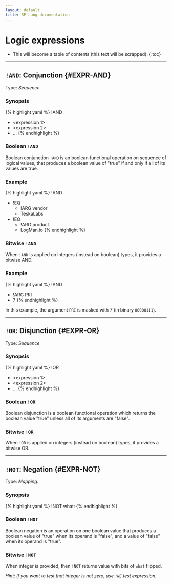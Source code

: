 ```yaml
---
layout: default
title: SP-Lang documentation
---
```


# Logic expressions

* This will become a table of contents (this text will be scrapped).
{:toc}

---

## `!AND`: Conjunction {#EXPR-AND}

Type: _Sequence_

### Synopsis

{% highlight yaml %}
!AND
- <expression 1>
- <expression 2>
- ...
{% endhighlight %}

### Boolean `!AND`

Boolean conjunction `!AND` is an boolean functional operation on sequence of logical values, that produces a boolean value of "true" if and only if all of its values are true.

### Example

{% highlight yaml %}
!AND
- !EQ
  - !ARG vendor
  - TeskaLabs
- !EQ 
  - !ARG product
  - LogMan.io
{% endhighlight %}


### Bitwise  `!AND`

When `!AND` is applied on integers (instead on boolean) types, it provides a bitwise AND.

### Example

{% highlight yaml %}
!AND
- !ARG PRI
- 7
{% endhighlight %}

In this example, the argument `PRI` is masked with 7 (in binary `00000111`).

---

## `!OR`: Disjunction {#EXPR-OR}

Type: _Sequence_

### Synopsis

{% highlight yaml %}
!OR
- <expression 1>
- <expression 2>
- ...
{% endhighlight %}


### Boolean `!OR`

Boolean disjunction is a boolean functional operation which returns the boolean value "true" unless all of its arguments are "false".

### Bitwise `!OR`

When `!OR` is applied on integers (instead on boolean) types, it provides a bitwise OR.


---

## `!NOT`: Negation {#EXPR-NOT}

Type: _Mapping_.

### Synopsis

{% highlight yaml %}
!NOT
what: <expression>
{% endhighlight %}

### Boolean `!NOT`

Boolean negation is an operation on one boolean value that produces a boolean value of "true" when its operand is "false", and a value of "false" when its operand is "true".

### Bitwise `!NOT`

When integer is provided, then `!NOT` returns value with bits of `what` flipped.

_Hint: If you want to test that integer is not zero, use `!NE` test expression._
